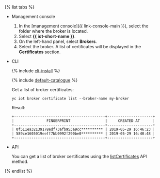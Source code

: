 {% list tabs %}

- Management console

   1. In the [management console]({{ link-console-main }}), select the folder where the broker is located.
   1. Select **{{ iot-short-name }}**.
   1. On the left-hand panel, select **Brokers**.
   1. Select the broker. A list of certificates will be displayed in the **Certificates** section.

- CLI

   {% include [cli-install](../cli-install.md) %}

   {% include [default-catalogue](../default-catalogue.md) %}

   Get a list of broker certificates:

   ```
   yc iot broker certificate list --broker-name my-broker
   ```

   Result:

   ```
   +------------------------------------------+---------------------+
   |               FINGERPRINT                |     CREATED AT      |
   +------------------------------------------+---------------------+
   | 0f511ea32139178edf73afb953a9cc********** | 2019-05-29 16:46:23 |
   | 589ce1605019eeff7bb0992f290be0********** | 2019-05-29 16:40:48 |
   +------------------------------------------+---------------------+
   ```

- API

   You can get a list of broker certificates using the [listCertificates](../../iot-core/broker/api-ref/Broker/listCertificates.md) API method.

{% endlist %}